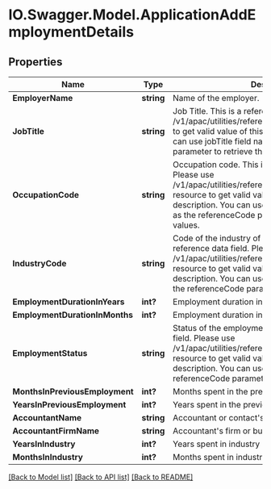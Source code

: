 # IO.Swagger.Model.ApplicationAddEmploymentDetails
## Properties

Name | Type | Description | Notes
------------ | ------------- | ------------- | -------------
**EmployerName** | **string** | Name of the employer. | [optional] 
**JobTitle** | **string** | Job Title. This is a reference data field. Please use /v1/apac/utilities/referenceData/{jobTitle} resource to get valid value of this field with description. You can use jobTitle field name as the referenceCode parameter to retrieve the values. | [optional] 
**OccupationCode** | **string** | Occupation code. This is a reference data field. Please use /v1/apac/utilities/referenceData/{occupationCode} resource to get valid value of this field with description. You can use occupationCode field name as the referenceCode parameter to retrieve the values. | [optional] 
**IndustryCode** | **string** | Code of the industry of employment. This is a reference data field. Please use /v1/apac/utilities/referenceData/{industryCode} resource to get valid value of this field with description. You can use industryCode field name as the referenceCode parameter to retrieve the values. | [optional] 
**EmploymentDurationInYears** | **int?** | Employment duration in years | [optional] 
**EmploymentDurationInMonths** | **int?** | Employment duration in months | [optional] 
**EmploymentStatus** | **string** | Status of the employment.This is a reference data field. Please use /v1/apac/utilities/referenceData/{employmentStatus} resource to get valid value of this field with description. You can use the field name as the referenceCode parameter to retrieve the values. | [optional] 
**MonthsInPreviousEmployment** | **int?** | Months spent in the previouse employment | [optional] 
**YearsInPreviousEmployment** | **int?** | Years spent in the previouse employment | [optional] 
**AccountantName** | **string** | Accountant or contact&#x27;s name | [optional] 
**AccountantFirmName** | **string** | Accountant&#x27;s firm or business name | [optional] 
**YearsInIndustry** | **int?** | Years spent in industry | [optional] 
**MonthsInIndustry** | **int?** | Months spent in industry | [optional] 

[[Back to Model list]](../README.md#documentation-for-models) [[Back to API list]](../README.md#documentation-for-api-endpoints) [[Back to README]](../README.md)


